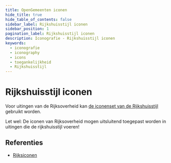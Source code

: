 ```yaml
---
title: OpenGemeenten iconen
hide_title: true
hide_table_of_contents: false
sidebar_label: Rijkshuisstijl iconen
sidebar_position: 1
pagination_label: Rijkshuisstijl iconen
description: Iconografie - Rijkshuisstijl iconen
keywords:
  - iconografie
  - iconography
  - icons
  - toegankelijkheid
  - Rijkshuisstijl
---
```


<!-- @license CC0-1.0 -->

# Rijkshuisstijl iconen

Voor uitingen van de Rijksoverheid kan [de iconenset van de Rijkshuisstijl](https://www.rijkshuisstijl.nl/basiselementen/beeld/iconen-en-pictogrammen/overzicht-iconen) gebruikt worden.

Let wel: De iconen van Rijksoverheid mogen uitsluitend toegepast worden in uitingen die de rijkshuisstijl voeren!

## Referenties

- [Rijksiconen](https://www.rijkshuisstijl.nl/basiselementen/beeld/iconen-en-pictogrammen/overzicht-iconen)
